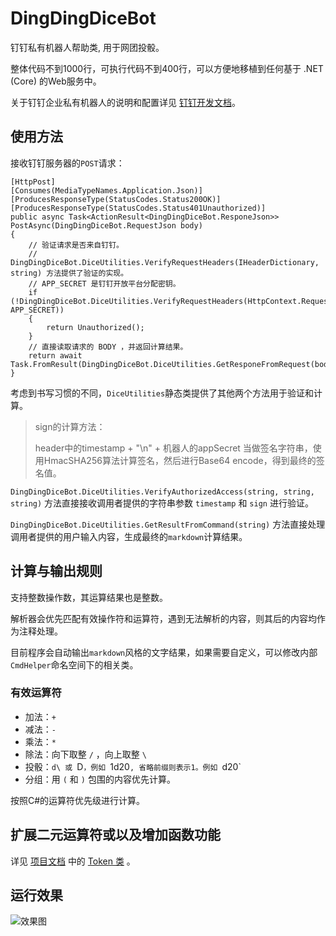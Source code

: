# DingDingDiceBot
钉钉私有机器人帮助类, 用于网团投骰。

整体代码不到1000行，可执行代码不到400行，可以方便地移植到任何基于 .NET (Core) 的Web服务中。

关于钉钉企业私有机器人的说明和配置详见 [钉钉开发文档](https://ding-doc.dingtalk.com/doc?spm=a2115p.8777639.0.0.205a4260i2g1Q8#/serverapi2/elzz1p)。

## 使用方法

接收钉钉服务器的`POST`请求：

```
[HttpPost]
[Consumes(MediaTypeNames.Application.Json)]
[ProducesResponseType(StatusCodes.Status200OK)]
[ProducesResponseType(StatusCodes.Status401Unauthorized)]
public async Task<ActionResult<DingDingDiceBot.ResponeJson>> PostAsync(DingDingDiceBot.RequestJson body)
{
    // 验证请求是否来自钉钉。
    // DingDingDiceBot.DiceUtilities.VerifyRequestHeaders(IHeaderDictionary, string) 方法提供了验证的实现。
    // APP_SECRET 是钉钉开放平台分配密钥。
    if (!DingDingDiceBot.DiceUtilities.VerifyRequestHeaders(HttpContext.Request.Headers, APP_SECRET))
    {
        return Unauthorized();
    }
    // 直接读取请求的 BODY ，并返回计算结果。
    return await Task.FromResult(DingDingDiceBot.DiceUtilities.GetResponeFromRequest(body));
}
```
考虑到书写习惯的不同，`DiceUtilities`静态类提供了其他两个方法用于验证和计算。

> sign的计算方法：
> 
> header中的timestamp + "\n" + 机器人的appSecret 当做签名字符串，使用HmacSHA256算法计算签名，然后进行Base64 encode，得到最终的签名值。

`DingDingDiceBot.DiceUtilities.VerifyAuthorizedAccess(string, string, string)` 方法直接接收调用者提供的字符串参数 `timestamp` 和 `sign` 进行验证。

`DingDingDiceBot.DiceUtilities.GetResultFromCommand(string)` 方法直接处理调用者提供的用户输入内容，生成最终的`markdown`计算结果。

## 计算与输出规则

支持整数操作数，其运算结果也是整数。

解析器会优先匹配有效操作符和运算符，遇到无法解析的内容，则其后的内容均作为注释处理。

目前程序会自动输出`markdown`风格的文字结果，如果需要自定义，可以修改内部`CmdHelper`命名空间下的相关类。

### 有效运算符
- 加法：`+`
- 减法：`-`
- 乘法：`*`
- 除法：向下取整 `/` ，向上取整 `\`
- 投骰：`d\ 或 `D`，例如 `1d20`, 省略前缀则表示1。例如 `d20`
- 分组：用 `(` 和 `)` 包围的内容优先计算。

按照C#的运算符优先级进行计算。

## 扩展二元运算符或以及增加函数功能

 详见 [项目文档](https://github.com/differentrain/DingDingDiceBot/blob/master/DingDingDiceBot/docs/DingDingDiceBot.md) 中的 [Token 类](https://github.com/differentrain/DingDingDiceBot/blob/master/DingDingDiceBot/docs/DingDingDiceBot.CmdHelper/Token.md) 。
 
## 运行效果
![效果图](https://raw.githubusercontent.com/differentrain/DingDingDiceBot/master/img.png)
